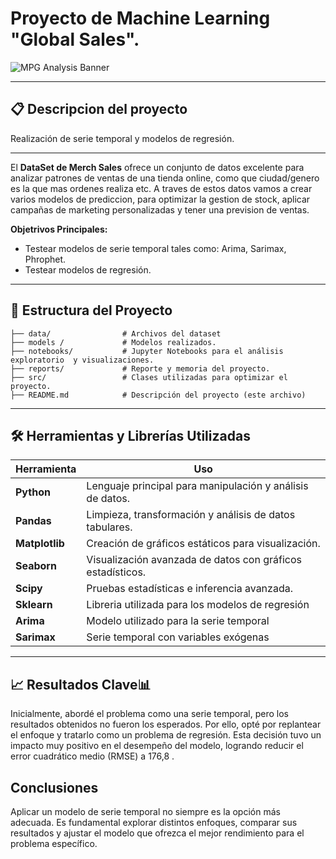 # Proyecto de Machine Learning "Global Sales".
![MPG Analysis Banner](https://www.velfix.es/wp-content/uploads/2021/12/Velfix-programa-ropa.png)

---

## 📋 Descripcion del proyecto
Realización de serie temporal y modelos de regresión.

---

El **DataSet de Merch Sales** ofrece un conjunto de datos excelente para analizar patrones de ventas de una tienda online, como que ciudad/genero es la que mas ordenes realiza etc. A traves de estos datos vamos a crear varios modelos de prediccion, para optimizar la gestion de stock, aplicar campañas de marketing personalizadas y tener una prevision de ventas.

**Objetrivos Principales:**
- Testear modelos de serie temporal tales como: Arima, Sarimax, Phrophet. 
- Testear modelos de regresión.

---

 ## 📂 Estructura del Proyecto  

```plaintext
├── data/                # Archivos del dataset  
├── models /             # Modelos realizados. 
├── notebooks/           # Jupyter Notebooks para el análisis exploratorio  y visualizaciones.
├── reports/             # Reporte y memoria del proyecto.
├── src/                 # Clases utilizadas para optimizar el proyecto. 
├── README.md            # Descripción del proyecto (este archivo)  
```

---

## 🛠️ Herramientas y Librerías Utilizadas  

| Herramienta      | Uso                                                                 |
|------------------|---------------------------------------------------------------------|
| **Python**     | Lenguaje principal para manipulación y análisis de datos.         |
| **Pandas**     | Limpieza, transformación y análisis de datos tabulares.           |
| **Matplotlib** | Creación de gráficos estáticos para visualización.                |
| **Seaborn**    | Visualización avanzada de datos con gráficos estadísticos.         |
| **Scipy**      | Pruebas estadísticas e inferencia avanzada.                       |
| **Sklearn**    | Libreria utilizada para los modelos de regresión|
| **Arima**    | Modelo utilizado para la serie temporal|
| **Sarimax**    |Serie temporal con variables exógenas |

---

## 📈 **Resultados Clave**📊 
Inicialmente, abordé el problema como una serie temporal, pero los resultados obtenidos no fueron los esperados. Por ello, opté por replantear el enfoque y tratarlo como un problema de regresión. Esta decisión tuvo un impacto muy positivo en el desempeño del modelo, logrando reducir el error cuadrático medio (RMSE) a 176,8 .

## **Conclusiones**
 
Aplicar un modelo de serie temporal no siempre es la opción más adecuada. Es fundamental explorar distintos enfoques, comparar sus resultados y ajustar el modelo que ofrezca el mejor rendimiento para el problema específico.

```

